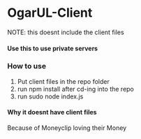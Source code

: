 # OgarUL-Client
NOTE: this doesnt include the client files

#### Use this to use private servers

### How to use
1. Put client files in the repo folder
2. run npm install after cd-ing into the repo
3. run sudo node index.js


#### Why it doesnt have client files
Because of Moneyclip loving their Money

